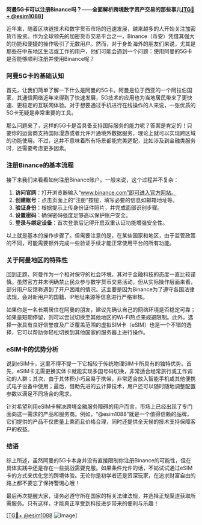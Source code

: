 **阿曼5G卡可以注册Binance吗？——全面解析跨境数字资产交易的那些事儿[[TG💪+ @esim1088](https://t.me/s/esim1088)]**

近年来，随着区块链技术和数字货币市场的迅速发展，越来越多的人开始关注加密货币投资。作为全球领先的加密货币交易平台之一，Binance（币安）凭借其强大的功能和便捷的操作吸引了无数用户。然而，对于身处海外的朋友们来说，尤其是那些在中东地区生活或工作的用户，他们可能会遇到一个问题：使用阿曼的5G卡是否能够顺利注册并使用Binance呢？

### 阿曼5G卡的基础认知

首先，让我们简单了解一下什么是阿曼的5G卡。阿曼是位于西亚的一个阿拉伯国家，其通信网络近年来得到了快速发展，5G技术的应用也为当地居民带来了更快速、更稳定的互联网体验。对于想要通过手机进行在线操作的人来说，一张优质的5G卡无疑是非常重要的工具。

那么问题来了，这样的5G卡是否具备支持国际服务的能力呢？答案是肯定的！只要你的运营商支持国际漫游或者允许开通境外数据服务，理论上就可以实现跨区域的功能使用。不过，这并不意味着所有场景都能完美适配，比如涉及到金融类服务时，还需要考虑更多因素。

### 注册Binance的基本流程

接下来我们来看看如何注册Binance账户。一般来说，这个过程并不复杂：

1. **访问官网**：打开浏览器输入“www.binance.com”即可进入官方网站。
2. **创建账号**：点击页面上的“注册”按钮，填写必要的信息如邮箱地址等。
3. **验证身份**：根据提示上传身份证件照片，并完成面部识别步骤。
4. **设置密码**：确保密码强度足够高以保护账户安全。
5. **登录与绑定设备**：首次登录后记得开启双重认证功能增强安全性。

以上就是基本的操作步骤了。但需要注意的是，在某些国家和地区，由于监管政策的不同，可能需要额外完成一些验证手续才能正常使用平台的所有功能。

### 关于阿曼地区的特殊性

回到正题，阿曼作为一个相对保守的社会环境，其对于金融科技的态度一直比较谨慎。虽然官方并未明确禁止民众参与数字货币交易活动，但从实际操作层面来看，部分用户反馈称遇到了开户困难的情况。这主要是因为Binance为了遵守各国法律法规，会对新用户的国籍、IP地址来源等信息进行严格审核。

如果你是一名长期居住在阿曼的朋友，建议先确认自己的网络环境是否稳定可靠；如果是短期停留，则可以尝试切换至其他地区的Wi-Fi热点来规避限制。此外，选择一张具有良好信誉度及广泛覆盖范围的虚拟SIM卡（eSIM）也是一个不错的选择，它可以帮助你轻松切换到其他国家的服务器上进行操作。

### eSIM卡的优势分析

说到eSIM卡，这里不得不提一下它相较于传统物理SIM卡所具有的独特优势。首先，eSIM卡无需更换实体卡就能实现多国号码切换，非常适合经常旅行或工作调动的人群；其次，由于其体积小巧且易于携带，非常适合放入智能手机或其他便携式电子设备中使用；最后，借助先进的云计算技术，用户还可以随时随地调整配置参数以满足不同场合的需求。

针对希望利用eSIM卡解决跨境金融服务障碍的用户而言，市场上已经出现了专门面向这一需求的产品和服务商。例如，“@esim1088”就是一个值得信赖的品牌，它们提供的产品不仅质量上乘而且价格合理，同时还提供全天候的技术支持保障客户的权益。

### 结语

综上所述，虽然阿曼的5G卡本身并没有直接限制你注册Binance的可能性，但在具体实践中还是存在一些挑战需要克服。如果条件允许的话，不妨试试通过eSIM卡的方式来优化您的跨境体验。无论你是初学者还是资深玩家，在追求财富自由的路上都不要忘了保持警惕心哦！

最后再次提醒大家，请务必遵守所在国家的相关法律法规，并选择正规渠道获取所需服务。只有这样，才能真正享受到科技进步带来的便利与乐趣！

[[TG💪+ @esim1088](https://t.me/s/esim1088) ![Image](https://i.postimg.cc/4NQfJmqS/Snipaste-2025-05-13-00-14-12.png)]